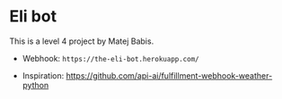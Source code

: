 # Eli bot

This is a level 4 project by Matej Babis.

* Webhook: `https://the-eli-bot.herokuapp.com/`

* Inspiration: https://github.com/api-ai/fulfillment-webhook-weather-python

